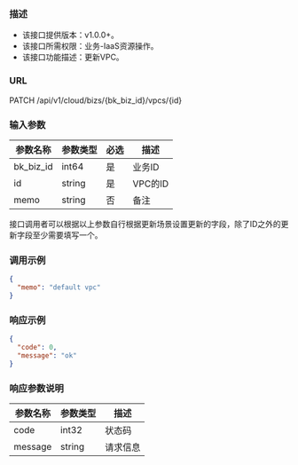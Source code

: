 ### 描述

- 该接口提供版本：v1.0.0+。
- 该接口所需权限：业务-IaaS资源操作。
- 该接口功能描述：更新VPC。

### URL

PATCH /api/v1/cloud/bizs/{bk_biz_id}/vpcs/{id}

### 输入参数

| 参数名称      | 参数类型   | 必选    | 描述     |
|-----------|--------|-------|--------|
| bk_biz_id | int64  | 是     | 业务ID   |
| id        | string | 是     | VPC的ID |
| memo      | string | 否     | 备注     |

接口调用者可以根据以上参数自行根据更新场景设置更新的字段，除了ID之外的更新字段至少需要填写一个。

### 调用示例

```json
{
  "memo": "default vpc"
}
```

### 响应示例

```json
{
  "code": 0,
  "message": "ok"
}
```

### 响应参数说明

| 参数名称    | 参数类型   | 描述   |
|---------|--------|------|
| code    | int32  | 状态码  |
| message | string | 请求信息 |